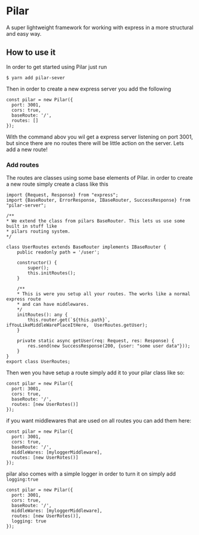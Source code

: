 # Pilar
A super lightweight framework for working with express in a more structural and easy way. 

## How to use it
In order to get started using Pilar just run
 
`$ yarn add pilar-sever`

Then in order to create a new express server you add the following

```
const pilar = new Pilar({
  port: 3001,
  cors: true,
  baseRoute: '/',
  routes: []
});
```
With the command abov you wil get a express server listening on port 3001, but since there are no
routes there will be little action on the server. Lets add a new route!

### Add routes
The routes are classes using some base elements of Pilar. in order to create a new route simply create 
a class like this 

```
import {Request, Response} from "express";
import {BaseRouter, ErrorResponse, IBaseRouter, SuccessResponse} from "pilar-server";

/**
* We extend the class from pilars BaseRouter. This lets us use some built in stuff like
* pilars routing system.
*/

class UserRoutes extends BaseRouter implements IBaseRouter {
    public readonly path = '/user';
    
    constructor() {
        super();
        this.initRoutes();
    }
    
    /**
    * This is were you setup all your routes. The works like a normal express route
    * and can have middlewares. 
    */
    initRoutes(): any {
        this.router.get(`${this.path}`, ifYouLikeMiddleWarePlaceItHere,  UserRoutes.getUser);
    }
    
    private static async getUser(req: Request, res: Response) {
        res.send(new SuccessResponse(200, {user: "some user data"}));
    }
}
export class UserRoutes;
```

Then wen you have setup a route  simply add it to your pilar class like so:
```
const pilar = new Pilar({
  port: 3001,
  cors: true,
  baseRoute: '/',
  routes: [new UserRotes()]
});
```

if you want middlewares that are used on all routes you can add them here: 
```
const pilar = new Pilar({
  port: 3001,
  cors: true,
  baseRoute: '/',
  middleWares: [myloggerMiddleware],
  routes: [new UserRotes()]
});
```
pilar also comes with a simple logger in order to turn it on simply add 
`logging:true`
```
const pilar = new Pilar({
  port: 3001,
  cors: true,
  baseRoute: '/',
  middleWares: [myloggerMiddleware],
  routes: [new UserRotes()],
  logging: true
});
```

